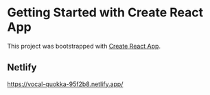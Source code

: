 # Getting Started with Create React App

This project was bootstrapped with [Create React App](https://github.com/facebook/create-react-app).

## Netlify

https://vocal-quokka-95f2b8.netlify.app/

